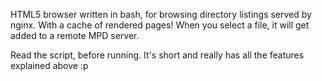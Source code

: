 HTML5 browser written in bash, for browsing directory listings served by nginx. With a cache of rendered pages!
When you select a file, it will get added to a remote MPD server.

Read the script, before running. It's short and really has all the features explained above :p
